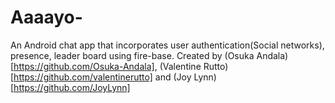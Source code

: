 # Aaaayo-
An Android chat app that incorporates user authentication(Social networks), presence, leader board using fire-base. 
Created by (Osuka Andala)[https://github.com/Osuka-Andala], (Valentine Rutto)[https://github.com/valentinerutto] and (Joy Lynn)[https://github.com/JoyLynn]
